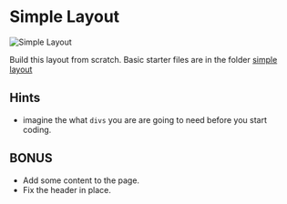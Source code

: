 # Simple Layout 
![Simple Layout](http://designshack.net/wp-content/uploads/layoutideas-1-1.jpg)

Build this layout from scratch. Basic starter files are in the folder [simple layout](https://github.com/ADDA-html-css/F_2016_HTMLCSS_HW/tree/master/week3-position/simple_layout) 

## Hints
- imagine the what `divs` you are are going to need before you start coding.

## BONUS
- Add some content to the page.
- Fix the header in place.

